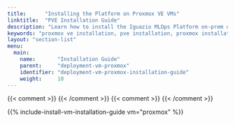 ```yaml
---
title:      "Installing the Platform on Proxmox VE VMs"
linktitle:  "PVE Installation Guide"
description: "Learn how to install the Iguazio MLOps Platform on-prem on Proxmox VE (PVE) VMs."
keywords: "proxmox ve installation, pve installation, proxmox installation, proxmox virtual environment installation, proxmox ve, pve, proxmox, proxmox virtual environment, proxmos ve deployment, pve deployment, proxmos deployment, proxmox virtual environment deployment, provazio, platform installer"
layout: "section-list"
menu:
  main:
    name:       "Installation Guide"
    parent:     "deployment-vm-proxmox"
    identifier: "deployment-vm-proxmox-installation-guide"
    weight:     10
---
```

{{< comment >}}<!-- [ci-no-shcd-in-front-matter] -->
{{< /comment >}}
{{< comment >}}<!-- [SITE-RESTRUCT] Replaces
  intro/setup/on-prem/vm/proxmox/installation-guides/proxmox-installation-guide.md.
-->
{{< /comment >}}

{{% include-install-vm-installation-guide vm="proxmox" %}}

